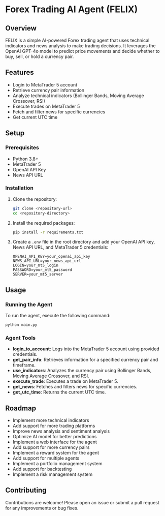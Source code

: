 # Forex Trading AI Agent (FELIX)

## Overview
FELIX is a simple AI-powered Forex trading agent that uses technical indicators and news analysis to make trading decisions. It leverages the OpenAI GPT-4o model to predict price movements and decide whether to buy, sell, or hold a currency pair.

## Features
- Login to MetaTrader 5 account
- Retrieve currency pair information
- Analyze technical indicators (Bollinger Bands, Moving Average Crossover, RSI)
- Execute trades on MetaTrader 5
- Fetch and filter news for specific currencies
- Get current UTC time

## Setup

### Prerequisites
- Python 3.8+
- MetaTrader 5
- OpenAI API Key
- News API URL

### Installation
1. Clone the repository:
    ```sh
    git clone <repository-url>
    cd <repository-directory>
    ```

2. Install the required packages:
    ```sh
    pip install -r requirements.txt
    ```

3. Create a `.env` file in the root directory and add your OpenAI API key, News API URL, and MetaTrader 5 credentials:
    ```env
    OPENAI_API_KEY=your_openai_api_key
    NEWS_API_URL=your_news_api_url
    LOGIN=your_mt5_login
    PASSWORD=your_mt5_password
    SERVER=your_mt5_server
    ```

## Usage

### Running the Agent
To run the agent, execute the following command:
```sh
python main.py
```

### Agent Tools
- **login_to_account**: Logs into the MetaTrader 5 account using provided credentials.
- **get_pair_info**: Retrieves information for a specified currency pair and timeframe.
- **use_indicators**: Analyzes the currency pair using Bollinger Bands, Moving Average Crossover, and RSI.
- **execute_trade**: Executes a trade on MetaTrader 5.
- **get_news**: Fetches and filters news for specific currencies.
- **get_utc_time**: Returns the current UTC time.


## Roadmap
- Implement more technical indicators
- Add support for more trading platforms
- Improve news analysis and sentiment analysis
- Optimize AI model for better predictions
- Implement a web interface for the agent
- Add support for more currency pairs
- Implement a reward system for the agent
- Add support for multiple agents
- Implement a portfolio management system
- Add support for backtesting
- Implement a risk management system

## Contributing
Contributions are welcome! Please open an issue or submit a pull request for any improvements or bug fixes.

<!-- ## License
This project is licensed under the MIT License. -->
